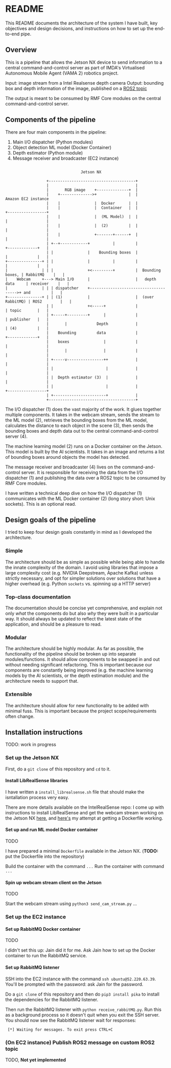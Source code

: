 # README

This README documents the 
architecture of the system I have built,
key objectives and design decisions,
and instructions on how to set up the end-to-end pipe.

## Overview

This is a pipeline that allows the Jetson NX device to send information 
to a central command-and-control server as part of IMDA's 
Virtualised Autonomous Mobile Agent (VAMA 2) robotics project.

Input: image stream from a Intel Realsense depth camera 
Output: bounding box and depth information of the image,
published on a 
[ROS2 topic](https://index.ros.org/doc/ros2/Tutorials/Topics/Understanding-ROS2-Topics/) 

The output is meant to be consumed by 
RMF Core modules on the central command-and-control server.


## Components of the pipeline

There are four main components in the pipeline:

1. Main I/O dispatcher (Python modules)
2. Object detection ML model (Docker Container)
3. Depth estimator (Python module)
4. Message receiver and broadcaster (EC2 instance)

```

                                 Jetson NX

                  +--------------------------------------+
                  |                                      |
                  |       RGB image    +--------------+  |
                  |    +-------------->+              |  |                  Amazon EC2 instance
                  |    |               |  Docker      |  |
                  |    |               |  Container   |  |                  +-----------------+
                  |    |               |  (ML Model)  |  |                  |                 |
                  |    |               |  (2)         |  |                  |                 |
                  |    |               +-------+------+  |                  |                 |
                  | +--+------------+          |         |                  +-------------+   |
                  | |               |    Bounding boxes  |                  |             |   |
+---------------+ | |               |          |         |                  |             |   |
|               | | |               +<---------+         |  Bounding boxes, | RabbitMQ    |   |
|    Webcam     +---> Main I/O      |                    |   depth data     | receiver    |   |
|               | | | dispatcher    +-------------------------------------->+ and         |   |
+---------------+ | | (1)           |                    |  (over RabbitMQ) | ROS2        |   |
                  | |               +<-----+             |                  | topic       |   |
                  | +-----+---------+      |             |                  | publisher   |   |
                  |       |             Depth            |                  | (4)         |   |
                  |    Bounding         data             |                  +-------------+   |
                  |    boxes               |             |                  |                 |
                  |       |                |             |                  |                 |
                  | +-----v----------------++            |                  |                 |
                  | |                       |            |                  |                 |
                  | |  Depth estimator (3)  |            |                  |                 |
                  | |                       |            |                  +-----------------+
                  | +-----------------------+            |
                  +--------------------------------------+

```

The I/O dispatcher (1) does the vast majority of the work.
It glues together multiple components.
It takes in the webcam stream, 
sends the stream to the ML model (2),
retrieves the bounding boxes from the ML model,
calculates the distance to each object in the scene (3),
then sends the bounding boxes and depth data 
out to the central command-and-control server (4).

The machine learning model (2) 
runs on a Docker container on the Jetson. 
This model is built by the AI scientists.
It takes in an image and returns a list of bounding boxes
around objects the model has detected.

The message receiver and broadcaster (4) 
lives on the command-and-control server.
It is responsible for 
receiving the data from the I/O dispatcher (1)
and publishing the data over a ROS2 topic
to be consumed by RMF Core modules.

I have written a technical deep dive on 
how the I/O dispatcher (1) communicates with 
the ML Docker container (2)
(long story short: Unix sockets).
This is an optional read.

## Design goals of the pipeline

I tried to keep four design goals constantly in mind as I developed
the architecture.

### Simple

The architecture should be as simple as possible
while being able to handle the innate complexity of the domain.
I avoid using libraries that impose a large complexity cost
(e.g. NVIDIA Deepstream, Apache Kafka) unless strictly necessary,
and opt for simpler solutions over solutions that have a higher overhead 
(e.g. Python `sockets` vs. spinning up a HTTP server)

### Top-class documentation

The documentation should be concise yet comprehensive,
and explain not only *what* the components do but also
*why* they were built in a particular way.
It should always be updated to reflect the latest
state of the application,
and should be a pleasure to read.

### Modular

The architecture should be highly modular.
As far as possible, the functionality of the pipeline should be
broken up into separate modules/functions.
It should allow components to be swapped in and out 
without needing significant refactoring.
This is important because our components are constantly being improved
(e.g. the machine learning models by the AI scientists,
or the depth estimation module)
and the architecture needs to support that.

### Extensible

The architecture should allow for new functionality to be added
with minimal fuss.
This is important because the project scope/requirements often change.

## Installation instructions

TODO: work in progress

### Set up the Jetson NX

First, do a `git clone` of this repository
and `cd` to it.

#### Install LibRealSense libraries 

I have written a `install_librealsense.sh` file that
should make the isntallation process very easy.

There are more details available on the IntelRealSense repo:
I come up with instructions to install LibRealSense and 
get the webcam stream working on the Jetson NX 
[here](https://github.com/IntelRealSense/librealsense/issues/7722),
and 
[here's](https://github.com/IntelRealSense/librealsense/issues/7849)
my attempt at getting a Dockerfile working.

#### Set up and run ML model Docker container

TODO

I have prepared a minimal `Dockerfile` available in the Jetson NX.
(**TODO:** put the Dockerfile into the repository)

Build the container with the command `...`
Run the container with command `...`

#### Spin up webcam stream client on the Jetson

TODO

Start the webcam stream using `python3 send_cam_stream.py`
...

### Set up the EC2 instance

#### Set up RabbitMQ Docker container

TODO

I didn't set this up: Jain did it for me.
Ask Jain how to set up the Docker container to run the RabbitMQ service.

#### Set up RabbitMQ listener

SSH into the EC2 instance with the command 
`ssh ubuntu@52.220.63.39`.
You'll be prompted with the password:
ask Jain for the password. 

Do a `git clone` of this repository and then do `pip3 install pika`
to install the dependencies for the RabbitMQ listener.

Then run the RabbitMQ listener with `python receive_rabbitMQ.py`.
Run this as a background process so it doesn't quit when you exit the SSH server.
You should now see the RabbitMQ listener wait for responses:

```
 [*] Waiting for messages. To exit press CTRL+C
```

### (On EC2 instance) Publish ROS2 message on custom ROS2 topic

TODO, **Not yet implemented**
